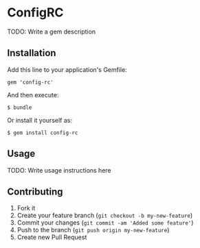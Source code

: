 # ConfigRC

TODO: Write a gem description

## Installation

Add this line to your application's Gemfile:

    gem 'config-rc'

And then execute:

    $ bundle

Or install it yourself as:

    $ gem install config-rc

## Usage

TODO: Write usage instructions here

## Contributing

1. Fork it
2. Create your feature branch (`git checkout -b my-new-feature`)
3. Commit your changes (`git commit -am 'Added some feature'`)
4. Push to the branch (`git push origin my-new-feature`)
5. Create new Pull Request
